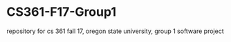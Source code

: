 # CS361-F17-Group1
repository for cs 361 fall 17, oregon state university, group 1 software project
